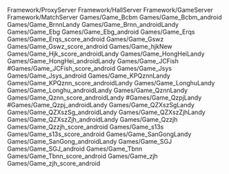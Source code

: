 Framework/ProxyServer
Framework/HallServer
Framework/GameServer
Framework/MatchServer
Games/Game_Bcbm
Games/Game_Bcbm_android
Games/Game_BrnnLandy
Games/Game_Brnn_androidLandy
Games/Game_Ebg
Games/Game_Ebg_android
Games/Game_Erqs
Games/Game_Erqs_score_android
Games/Game_Gswz
Games/Game_Gswz_score_android
Games/Game_hjkNew
Games/Game_Hjk_score_androidLandy
Games/Game_HongHeiLandy
Games/Game_HongHei_androidLandy
Games/Game_JCFish
#Games/Game_JCFish_score_android
Games/Game_Jsys
Games/Game_Jsys_android
Games/Game_KPQznnLandy
Games/Game_KPQznn_score_androidLandy
Games/Game_LonghuLandy
Games/Game_Longhu_androidLandy
Games/Game_QznnLandy
Games/Game_Qznn_score_androidLandy
#Games/Game_QzpjLandy
#Games/Game_Qzpj_androidLandy
Games/Game_QZXszSgLandy
Games/Game_QZXszSg_androidLandy
Games/Game_QZXszZjhLandy
Games/Game_QZXszZjh_androidLandy
Games/Game_Qzzjh
Games/Game_Qzzjh_score_android
Games/Game_s13s
Games/Game_s13s_score_android
Games/Game_SanGongLandy
Games/Game_SanGong_androidLandy
Games/Game_SGJ
Games/Game_SGJ_android
Games/Game_Tbnn
Games/Game_Tbnn_score_android
Games/Game_zjh
Games/Game_zjh_score_android




